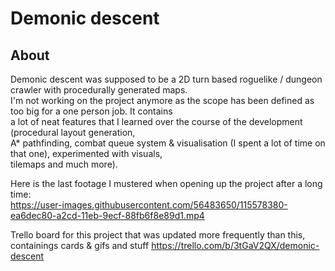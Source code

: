 # Demonic descent

## About
Demonic descent was supposed to be a 2D turn based roguelike / dungeon crawler with procedurally generated maps.  
I'm not working on the project anymore as the scope has been defined as too big for a one person job. It contains  
a lot of neat features that I learned over the course of the development (procedural layout generation,  
A* pathfinding, combat queue system & visualisation (I spent a lot of time on that one), experimented with visuals,  
tilemaps and much more).  
  
Here is the last footage I mustered when opening up the project after a long time:  
https://user-images.githubusercontent.com/56483650/115578380-ea6dec80-a2cd-11eb-9ecf-88fb6f8e89d1.mp4  
[](https://cdn.discordapp.com/attachments/691683384539480126/781168078963736606/Sep-17-2020_18-28-03.gif)

Trello board for this project that was updated more frequently than this, containings cards & gifs and stuff
https://trello.com/b/3tGaV2QX/demonic-descent
